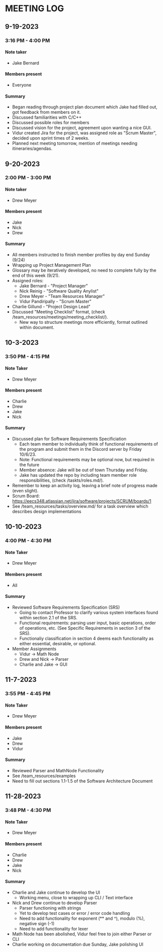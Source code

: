 # MEETING LOG
<!-- FORMAT
## DATE
### TIME
#### Note taker
- <name>
#### Members present
- <members> or "Everyone"
#### Summary
- Point 1 happened.
- Point 2 happened. We discussed within that:
	- Point 2 Sub-point 1, which is a sub-point of Point 2
	- Point 2 Sub-point 2
- Point 3 etc.
-->
## 9-19-2023

### 3:16 PM - 4:00 PM 
#### Note taker
- Jake Bernard
#### Members present
- Everyone
#### Summary
- Began reading through project plan document which Jake had filled out,
got feedback from members on it.
- Discussed familiarities with C/C++
- Discussed possible roles for members
- Discussed vision for the project, agreement upon wanting a nice GUI.
- Vidur created Jira for the project, was assigned role as "Scrum Master",
decided upon sprint times of 2 weeks.
- Planned next meeting tomorrow, mention of meetings needing itineraries/agendas.

## 9-20-2023

### 2:00 PM - 3:00 PM
#### Note taker
- Drew Meyer
#### Members present
- Jake
- Nick
- Drew
#### Summary
- All members instructed to finish member profiles by day end Sunday (9/24)
- Wrapping up Project Management Plan
- Glossary may be iteratively developed, no need to complete fully by the end of this week (9/21).
- Assigned roles:
	- Jake Bernard - "Project Manager"
 	- Nick Reinig - "Software Quality Anylist"
  	- Drew Meyer - "Team Resources Manager"
	- Vidur Pandiripally - "Scrum Master"
- Charlie Gillund - "Project Design Lead"
- Discussed "Meeting Checklist" format, (check /team_resources/meetings/meeting_checklist/).
	- New way to structure meetings more efficiently, format outlined within document.


## 10-3-2023

### 3:50 PM - 4:15 PM
#### Note Taker
- Drew Meyer
#### Members present
- Charlie
- Drew
- Jake
- Nick
#### Summary
- Discussed plan for Software Requirements Specificiation
	- Each team member to individually think of functional requirements of the program and submit them in the Discord server by Friday 10/6/23.
	- Note: Functional requirements may be optional now, but required in the future
 	- Member absence: Jake will be out of town Thursday and Friday.
	- Jake has updated the repo by including team member role responsibilities, (check /taskts/roles.md/).
 - Remember to keep an activity log, leaving a brief note of progress made (even slight).
 - Scrum Board: https://eecs348.atlassian.net/jira/software/projects/SCRUM/boards/1
 - See /team_resources/tasks/overview.md/ for a task overview which describes design implementations

## 10-10-2023

### 4:00 PM - 4:30 PM
#### Note Taker
- Drew Meyer
#### Members present
- All
#### Summary
- Reviewed Software Requirements Specification (SRS)
	- Going to contact Professor to clarify various system interfaces found within section 2.1 of the SRS.
 	- Functional requirements: parsing user input, basic operations, order of operations, etc. (See Specific Requirements in section 3 of the SRS).
	- Functionaliy classification in section 4 deems each functionality as either essential, desirable, or optional.
- Member Assignments
	- Vidur -> Math Node
	- Drew and Nick -> Parser
 	- Charlie and Jake -> GUI

## 11-7-2023

### 3:55 PM - 4:45 PM
#### Note Taker
- Drew Meyer
#### Members present
- Jake
- Drew
- Vidur
#### Summary
- Reviewed Parser and MathNode Functionality
- See /team_resources/examples
- Need to fill out sections 1.1-1.5 of the Software Architecture Document

## 11-28-2023

### 3:48 PM - 4:30 PM
#### Note Taker
- Drew Meyer
#### Members present
- Charlie
- Drew
- Jake
- Nick
#### Summary
- Charlie and Jake continue to develop the UI
   - Working menu, close to wrapping up CLI / Text interface
- Nick and Drew continue to develop Parser
   - Parser functioning with strings
   - Yet to develop test cases or error / error code handling
   - Need to add functionality for exponent (** and ^), modulo (%), negative sign (-1)
   - Need to add functionality for lexer
- Math Node has been abolished, Vidur feel free to join either Parser or CLI
- Charlie working on documentation due Sunday, Jake polishing UI
